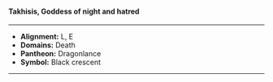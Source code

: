 #### Takhisis, Goddess of night and hatred
___

- **Alignment:** L, E
- **Domains:** Death
- **Pantheon:** Dragonlance
- **Symbol:** Black crescent
___
